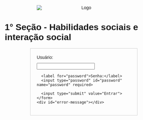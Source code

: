 <!DOCTYPE html>
<html>
<head>
  <title>1° Seção - Habilidades sociais e interação social - Tela de Login</title>
  <style>
    body {
      font-family: Arial, sans-serif;
    }

    h1 {
      font-size: 24px;
      text-align: center;
    }

    #logo {
      display: block;
      margin: 0 auto;
      text-align: center;
      max-width: 300px;
      max-height: 200px;
    }

    #login-form {
      width: 300px;
      margin: 0 auto;
      padding: 20px;
      border: 1px solid #ccc;
    }

    #login-form label {
      display: block;
      margin-bottom: 10px;
    }

    #login-form input[type="text"],
    #login-form input[type="password"] {
      width: 100%;
      padding: 5px;
      margin-bottom: 10px;
    }

    #login-form input[type="submit"] {
      width: 100%;
      padding: 10px;
      background-color: #4CAF50;
      color: #fff;
      border: none;
      cursor: pointer;
    }

    #error-message {
      color: red;
      text-align: center;
      margin-top: 10px;
    }
  </style>
</head>
<body>
  <img src="https://drive.google.com/uc?id=12X8sT3whDJKRVOkWyFUXelPjDpCDaqew" alt="Logo" id="logo">
  <h1>1° Seção - Habilidades sociais e interação social</h1>
  <div id="login-form">
    <form method="post" action="">
      <label for="username">Usuário:</label>
      <input type="text" id="username" name="username" required>

      <label for="password">Senha:</label>
      <input type="password" id="password" name="password" required>

      <input type="submit" value="Entrar">
    </form>
    <div id="error-message"></div>
  </div>

  <script>
    // Verificar o formulário de login
    var form = document.querySelector('form');
    var errorMessage = document.getElementById('error-message');

    form.addEventListener('submit', function(event) {
      event.preventDefault();
      var username = document.getElementById('username').value;
      var password = document.getElementById('password').value;

      // Verificar usuário e senha
      if (username === 'paciente' && password === 'secao1') {
        // Login bem-sucedido
        window.location.href = 'pagina_de_boas-vindas.html'; // Redirecionar para a página de boas-vindas após o login
      } else {
        // Senha incorreta, exibir mensagem de erro
        errorMessage.textContent = 'Senha incorreta. Por favor, tente novamente.';
      }
    });
  </script>
</body>
</html>

